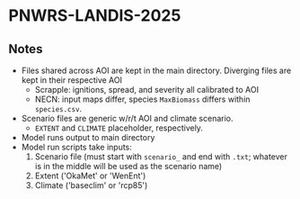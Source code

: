 # PNWRS-LANDIS-2025

## Notes
- Files shared across AOI are kept in the main directory. Diverging files are kept in their respective AOI
    - Scrapple: ignitions, spread, and severity all calibrated to AOI
    - NECN: input maps differ, species `MaxBiomass` differs within `species.csv`.
- Scenario files are generic w/r/t AOI and climate scenario.
    - `EXTENT` and `CLIMATE` placeholder, respectively.
- Model runs output to main directory
- Model run scripts take inputs:
    1. Scenario file (must start with `scenario_` and end with `.txt`; whatever is in the middle will be used as the scenario name)
    2. Extent ('OkaMet' or 'WenEnt')
    3. Climate ('baseclim' or 'rcp85')

